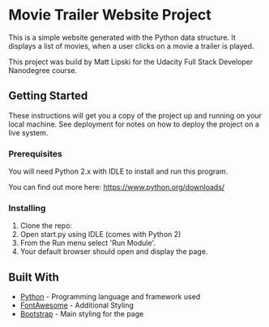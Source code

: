 # Movie Trailer Website Project

This is a simple website generated with the Python data structure.
It displays a list of movies, when a user clicks on a movie a trailer is played.

This project was build by Matt Lipski for the Udacity Full Stack Developer Nanodegree course.

## Getting Started

These instructions will get you a copy of the project up and running on your local machine. See deployment for notes on how to deploy the project on a live system.

### Prerequisites

You will need Python 2.x with IDLE to install and run this program.

You can find out more here: https://www.python.org/downloads/

### Installing

1. Clone the repo:
2. Open start.py using IDLE (comes with Python 2)
3. From the Run menu select 'Run Module'.
4. Your default browser should open and display the page.

## Built With

* [Python](https://www.python.org/downloads/) - Programming language and framework used
* [FontAwesome](https://fontawesome.com/v4.7.0/) - Additional Styling
* [Bootstrap](https://getbootstrap.com/) - Main styling for the page
